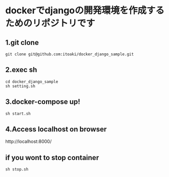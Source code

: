 # dockerでdjangoの開発環境を作成するためのリポジトリです

## 1.git clone

~~~
git clone git@github.com:itoaki/docker_django_sample.git
~~~

## 2.exec sh

~~~
cd docker_django_sample
sh setting.sh
~~~

## 3.docker-compose up!

~~~
sh start.sh
~~~

## 4.Access localhost on browser
http://localhost:8000/

## if you wont to stop container

~~~
sh stop.sh
~~~
